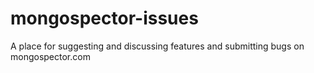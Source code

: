 # mongospector-issues
A place for suggesting and discussing features and submitting bugs on mongospector.com
